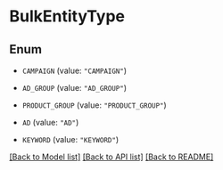 # BulkEntityType

## Enum


* `CAMPAIGN` (value: `"CAMPAIGN"`)

* `AD_GROUP` (value: `"AD_GROUP"`)

* `PRODUCT_GROUP` (value: `"PRODUCT_GROUP"`)

* `AD` (value: `"AD"`)

* `KEYWORD` (value: `"KEYWORD"`)


[[Back to Model list]](../README.md#documentation-for-models) [[Back to API list]](../README.md#documentation-for-api-endpoints) [[Back to README]](../README.md)


